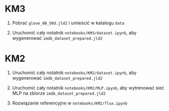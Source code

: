 # KM3

1. Pobrać `glove_6B_50d.jld2` i umieścić w katalogu `data`

2. Uruchomić cały notatnik `notebooks/KM3/dataset.ipynb`, aby wygenerować `imdb_dataset_prepared.jld2`

# KM2

1. Uruchomić cały notatnik `notebooks/KM2/dataset.ipynb`, aby wygenerować `imdb_dataset_prepared.jld2`

2. Uruchomić cały notatnik `notebooks/KM2/MLP.ipynb`, aby wytrenować sieć MLP na zbiorze `imdb_dataset_prepared.jld2`

3. Rozwiązanie referencyjne w `notebooks/KM2/flux.ipynb`